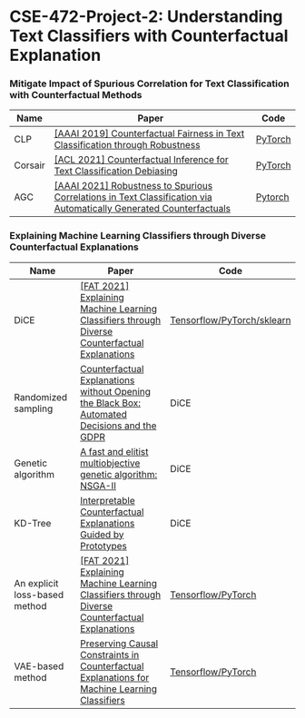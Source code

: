 # CSE-472-Project-2: Understanding Text Classifiers with Counterfactual Explanation

### Mitigate Impact of Spurious Correlation for Text Classification with Counterfactual Methods
|Name|Paper|Code
|---|---|---|
|CLP|[[AAAI 2019] Counterfactual Fairness in Text Classification through Robustness](https://arxiv.org/pdf/1809.10610.pdf)|[PyTorch](https://github.com/SaiSakethAluru/Counterfactual-fairness)
|Corsair|[[ACL 2021] Counterfactual Inference for Text Classification Debiasing](https://aclanthology.org/2021.acl-long.422.pdf)|[PyTorch](https://github.com/qianc62/Corsair)
|AGC|[[AAAI 2021] Robustness to Spurious Correlations in Text Classification via Automatically Generated Counterfactuals](https://arxiv.org/pdf/2012.10040.pdf)|[Pytorch](https://github.com/tapilab/aaai-2021-counterfactuals)


### Explaining Machine Learning Classifiers through Diverse Counterfactual Explanations
|Name|Paper|Code
|---|---|---|
|DiCE|[[FAT 2021] Explaining Machine Learning Classifiers through Diverse Counterfactual Explanations](https://arxiv.org/pdf/1905.07697.pdf)|[Tensorflow/PyTorch/sklearn](https://github.com/interpretml/DiCE)
|Randomized sampling|[Counterfactual Explanations without Opening the Black Box: Automated Decisions and the GDPR](https://arxiv.org/ftp/arxiv/papers/1711/1711.00399.pdf)|DiCE
|Genetic algorithm|[A fast and elitist multiobjective genetic algorithm: NSGA-II](https://ieeexplore.ieee.org/stamp/stamp.jsp?tp=&arnumber=996017)|DiCE
|KD-Tree|[Interpretable Counterfactual Explanations Guided by Prototypes](https://arxiv.org/pdf/1907.02584.pdf)|DiCE
|An explicit loss-based method|[[FAT 2021] Explaining Machine Learning Classifiers through Diverse Counterfactual Explanations](https://arxiv.org/pdf/1905.07697.pdf)|[Tensorflow/PyTorch](https://github.com/interpretml/DiCE)
|VAE-based method|[Preserving Causal Constraints in Counterfactual Explanations for Machine Learning Classifiers](https://arxiv.org/pdf/1912.03277.pdf)|[Tensorflow/PyTorch](https://github.com/divyat09/cf-feasibility)
